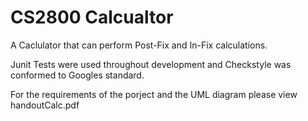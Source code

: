# CS2800 Calcualtor

A Caclulator that can perform Post-Fix and In-Fix calculations.

Junit Tests were used throughout development and Checkstyle was conformed to Googles standard.

For the requirements of the porject and the UML diagram please view handoutCalc.pdf

